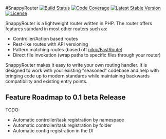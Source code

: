 #SnappyRouter
[![Build Status](https://travis-ci.org/Vectorface/SnappyRouter.svg?branch=master)](https://travis-ci.org/Vectorface/SnappyRouter)
[![Code Coverage](https://scrutinizer-ci.com/g/Vectorface/SnappyRouter/badges/coverage.png?b=master)](https://scrutinizer-ci.com/g/Vectorface/SnappyRouter/?branch=master)
[![Latest Stable Version](https://poser.pugx.org/Vectorface/Snappy-Router/v/stable.svg)](https://packagist.org/packages/Vectorface/Snappy-Router)
[![License](https://poser.pugx.org/Vectorface/Snappy-Router/license.svg)](https://packagist.org/packages/Vectorface/Snappy-Router)

SnappyRouter is a lightweight router written in PHP. The router offers features
standard in most other routers such as:
- Controller/Action based routes
- Rest-like routes with API versioning
- Pattern matching routes (based off [nikic/FastRoute](https://github.com/nikic/FastRoute))
- Direct file invokation (wrap paths to specific files through your router)

SnappyRouter makes it easy to write your own routing handler. It is designed to
work with your existing "seasoned" codebase and help with bringing code up to
modern standards while maintaining backwards compatibility and existing entry
points.

## Feature Roadmap to 0.1 beta Release

TODO:
- Automatic controller/task registration by namespace
- Automatic controller/task registration by folder
- Automatic config registration in the DI